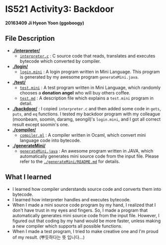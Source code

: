 # IS521 Activity3: Backdoor
**20163409 Ji Hyeon Yoon (ggoboogy)**

## File Description
* [**./interpreter/**](interpreter)
    * [`interpreter.c`](interpreter/interpreter.c) : C source code that reads, translates and executes bytecode which converted by compiler.
* [**./login/**](login)
    * [`login.mini`](login/login.mini) : A login program written in Mini Language. This program is generated by my awesome program `generateMini.java`.
* [**./test/**](test)
    * [`test.mini`](test/test.mini) : A test program written in Mini Language, which randomly chooses a **donation angel** who will buy others coffee.
    * [`test.md`](test/test.md) : A description file which explains a `test.mini` program in detail.
* [**./backdoor/**](backdoor) : I copied `interpreter.c` and then added some code in `gets`, `puts`, and `eq` functions. I tested my backdoor program with my colleague (moonbeam, soomin, daramg, seongil)'s `login.mini`, and I got all correct result except soomin's one. 
* [**./compiler/**](compiler)
    * [`compiler.ml`](compiler/compiler.ml) : A compiler written in Ocaml, which convert mini language code into bytecode.
* [**./generateMini/**](generateMini)
    * [`generateMini.java`](generateMini/generateMini.java) : An awesome program written in JAVA, which automatically generates mini source code from the input file. Please refer to the [`./generateMini/README.md`](/generateMini/README.md) for details.


## What I learned
* I learned how compiler understands source code and converts them into bytecode.
* I learned how interpreter handles and executes bytecode.
* When I made a mini source code program by my hand, I realized that I don't have trust in my eyes and fingers. So, I made a program that automatically generates mini source code from the input file. However, I figured out that coding by my hand would be more faster, unless making a new compiler which supports all possible functions.
* When I made a test program, I tried to make creative one and I'm proud of my result. (뿌듯하다는 뜻 입니다...)
